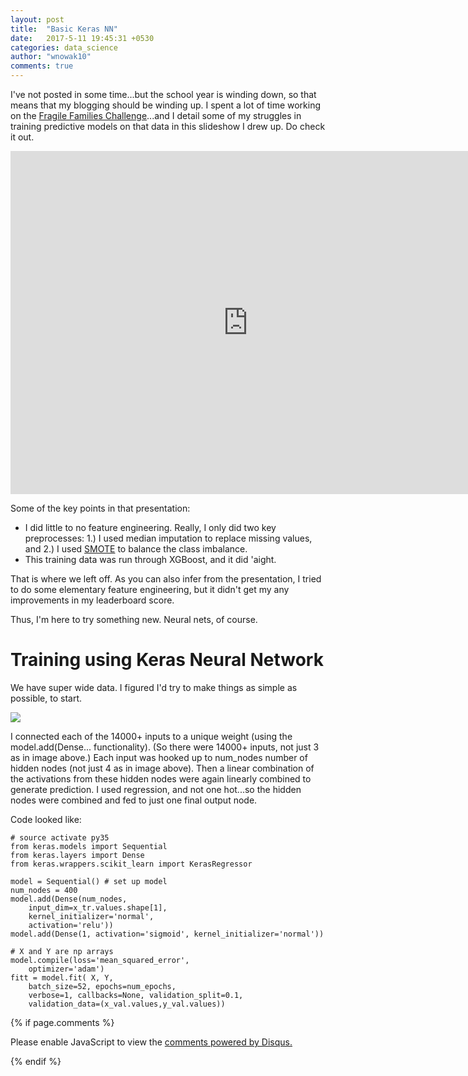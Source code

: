 ```yaml
---
layout: post
title:  "Basic Keras NN"
date:   2017-5-11 19:45:31 +0530
categories: data_science
author: "wnowak10"
comments: true
---
```


I've not posted in some time...but the school year is winding down, so that means that my blogging should be winding up. I spent a lot of time working on the [Fragile Families Challenge](fragilefamilieschallenge.org)...and I detail some of my struggles in training predictive models on that data in this slideshow I drew up. Do check it out.

<iframe src="https://docs.google.com/presentation/d/14DO9NXEFjr3cEwvQvEV5JHVcZwtFSFuu-9uSQZopGTo/embed?start=false&loop=false&delayms=3000" frameborder="0" width="760" height="549" allowfullscreen="true" mozallowfullscreen="true" webkitallowfullscreen="true"></iframe>

Some of the key points in that presentation:

- I did little to no feature engineering. Really, I only did two key preprocesses: 1.) I used median imputation to replace missing values, and 2.) I used [SMOTE](http://contrib.scikit-learn.org/imbalanced-learn/generated/imblearn.over_sampling.SMOTE.html) to balance the class imbalance.
- This training data was run through XGBoost, and it did 'aight.

That is where we left off. As you can also infer from the presentation, I tried to do some elementary feature engineering, but it didn't get my any improvements in my leaderboard score.

Thus, I'm here to try something new. Neural nets, of course.

# Training using Keras Neural Network

We have super wide data. I figured I'd try to make things as simple as possible, to start.

![](/images/keras/nn_str.png?raw=true)

I connected each of the 14000+ inputs to a unique weight (using the model.add(Dense... functionality). (So there were 14000+ inputs, not just 3 as in image above.) Each input was hooked up to num_nodes number of hidden nodes (not just 4 as in image above). Then a linear combination of the activations from these hidden nodes were again linearly combined to generate prediction. I used regression, and not one hot...so the hidden nodes were combined and fed to just one final output node. 

Code looked like:

	# source activate py35
	from keras.models import Sequential
	from keras.layers import Dense
	from keras.wrappers.scikit_learn import KerasRegressor

	model = Sequential() # set up model
	num_nodes = 400
	model.add(Dense(num_nodes, 
		input_dim=x_tr.values.shape[1], 
		kernel_initializer='normal', 
		activation='relu'))
	model.add(Dense(1, activation='sigmoid', kernel_initializer='normal'))

	# X and Y are np arrays
	model.compile(loss='mean_squared_error',
		optimizer='adam')
	fitt = model.fit( X, Y, 
		batch_size=52, epochs=num_epochs, 
		verbose=1, callbacks=None, validation_split=0.1, 
		validation_data=(x_val.values,y_val.values))



{% if page.comments %}

<div id="disqus_thread"></div>
<script>

/**
*  RECOMMENDED CONFIGURATION VARIABLES: EDIT AND UNCOMMENT THE SECTION BELOW TO INSERT DYNAMIC VALUES FROM YOUR PLATFORM OR CMS.
*  LEARN WHY DEFINING THESE VARIABLES IS IMPORTANT: https://disqus.com/admin/universalcode/#configuration-variables*/
/*
var disqus_config = function () {
this.page.url = PAGE_URL;  // Replace PAGE_URL with your page's canonical URL variable
this.page.identifier = PAGE_IDENTIFIER; // Replace PAGE_IDENTIFIER with your page's unique identifier variable
};
*/
(function() { // DON'T EDIT BELOW THIS LINE
var d = document, s = d.createElement('script');
s.src = '//wnowak10-github-io.disqus.com/embed.js';
s.setAttribute('data-timestamp', +new Date());
(d.head || d.body).appendChild(s);
})();
</script>
<noscript>Please enable JavaScript to view the <a href="https://disqus.com/?ref_noscript">comments powered by Disqus.</a></noscript>

{% endif %}

